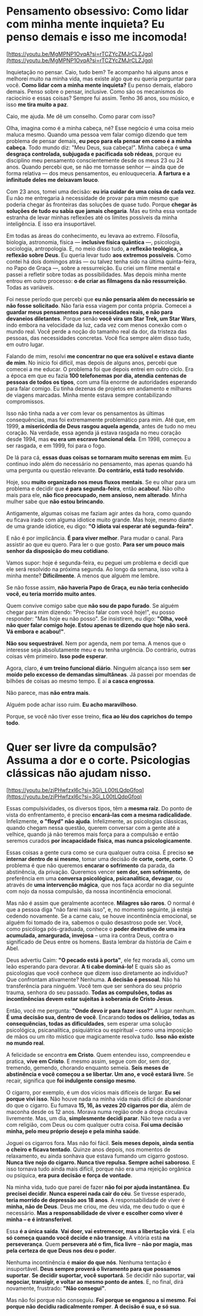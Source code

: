 **Pensamento obsessivo: Como lidar com minha mente inquieta? Eu penso demais e isso me incomoda!**
==================================================================================================

[https://youtu.be/MgMPNP1OvqA?si=rTCZYcZMJrCLZJgq](https://youtu.be/MgMPNP1OvqA?si=rTCZYcZMJrCLZJgq)

Inquietação no pensar. Caio, tudo bem? Te acompanho há alguns anos e melhorei muito na minha vida, mas existe algo que eu queria perguntar para você. **Como lidar com a minha mente inquieta?** Eu penso demais, elaboro demais. Penso sobre o pensar, inclusive. Como são os mecanismos do raciocínio e essas coisas? Sempre fui assim. Tenho 36 anos, sou músico, e isso **me tira muito a paz**.

Caio, me ajuda. Me dê um conselho. Como parar com isso?

Olha, imagina como é a minha cabeça, né? Esse negócio é uma coisa meio maluca mesmo. Quando uma pessoa vem falar comigo dizendo que tem problema de pensar demais, **eu peço para ela pensar em como é a minha cabeça**. Todo mundo diz: "Meu Deus, sua cabeça!". Minha cabeça é **uma desgraça controlada, subjugada e pacificada sob rédeas**, porque eu disciplino meu pensamento conscientemente desde os meus 23 ou 24 anos. Quando percebi que, se não me tornasse senhor — ainda que de forma relativa — dos meus pensamentos, eu enlouqueceria. **A fartura e a infinitude deles me deixavam louco**.

Com 23 anos, tomei uma decisão: **eu iria cuidar de uma coisa de cada vez**. Eu não me entregaria à necessidade de provar para mim mesmo que poderia chegar às fronteiras das soluções de quase tudo. Porque **chegar às soluções de tudo eu sabia que jamais chegaria**. Mas eu tinha essa vontade estranha de levar minhas reflexões até os limites possíveis da minha inteligência. E isso era insuportável.

Em todas as áreas do conhecimento, eu levava ao extremo. Filosofia, biologia, astronomia, física — **inclusive física quântica** —, psicologia, sociologia, antropologia. E, no meio disso tudo, **a reflexão teológica, a reflexão sobre Deus**. Eu queria levar tudo **aos extremos possíveis**. Como contei há dois domingos atrás — ou talvez tenha sido na última quinta-feira, no Papo de Graça —, sobre a ressurreição. Eu criei um filme mental e passei a refletir sobre todas as possibilidades. Mas depois minha mente entrou em outro processo: **o de criar as filmagens da não ressurreição**. Todas as variáveis.

Foi nesse período que percebi que **eu não pensaria além do necessário se não fosse solicitado**. Não faria essa viagem por conta própria. Comecei a **guardar meus pensamentos para necessidades reais, e não para devaneios diletantes**. Porque senão **você vira um Star Trek, um Star Wars**, indo embora na velocidade da luz, cada vez com menos conexão com o mundo real. Você perde a noção do tamanho real da dor, da tristeza das pessoas, das necessidades concretas. Você fica sempre além disso tudo, em outro lugar.

Falando de mim, resolvi **me concentrar no que era solúvel e estava diante de mim**. No início foi difícil, mas depois de alguns anos, percebi que comecei a me educar. O problema foi que depois entrei em outro ciclo. Era a época em que eu fazia **100 telefonemas por dia, atendia centenas de pessoas de todos os tipos**, com uma fila enorme de autoridades esperando para falar comigo. Eu tinha dezenas de projetos em andamento e milhares de viagens marcadas. Minha mente estava sempre contabilizando compromissos.

Isso não tinha nada a ver com levar os pensamentos às últimas consequências, mas foi extremamente problemático para mim. Até que, em 1999, **a misericórdia de Deus rasgou aquela agenda**, antes de tudo no meu coração. Na verdade, essa agenda já estava rasgada no meu coração desde 1994, mas **eu era um escravo funcional dela**. Em 1998, começou a ser rasgada, e em 1999, foi para o fogo.

De lá para cá, **essas duas coisas se tornaram muito serenas em mim**. Eu continuo indo além do necessário no pensamento, mas apenas quando há uma pergunta ou questão relevante. **Do contrário, está tudo resolvido**.

Hoje, sou **muito organizado nos meus fluxos mentais**. Se eu olhar para um problema e decidir que **é para segunda-feira**, então **acabou!**. Não olho mais para ele, **não fico preocupado, nem ansioso, nem alterado**. Minha mulher sabe que **não estou brincando**.

Antigamente, algumas coisas me faziam agir antes da hora, como quando eu ficava irado com alguma idiotice muito grande. Mas hoje, mesmo diante de uma grande idiotice, eu digo: **"O idiota vai esperar até segunda-feira"**.

E não é por implicância. **É para viver melhor**. Para mudar o canal. Para assistir ao que eu quero. Para ler o que gosto. **Para ser um pouco mais senhor da disposição do meu cotidiano**.

Vamos supor: hoje é segunda-feira, eu peguei um problema e decidi que ele será resolvido na próxima segunda. Ao longo da semana, isso volta à minha mente? **Dificilmente**. A menos que alguém me lembre.

Se não fosse assim, **não haveria Papo de Graça, eu não teria conhecido você, eu teria morrido muito antes**.

Quem convive comigo sabe que **não sou de papo furado**. Se alguém chegar para mim dizendo: "Preciso falar com você hoje!", eu posso responder: "Mas hoje eu não posso". Se insistirem, eu digo: **"Olha, você não quer falar comigo hoje. Estou apenas te dizendo que hoje não será. Vá embora e acabou!"**.

**Não sou sequestrável**. Nem por agenda, nem por tema. A menos que o interesse seja absolutamente meu e eu tenha urgência. Do contrário, outras coisas vêm primeiro. **Isso pode esperar**.

Agora, claro, **é um treino funcional diário**. Ninguém alcança isso sem **ser moído pelo excesso de demandas simultâneas**. Já passei por moendas de bilhões de coisas ao mesmo tempo. E aí **a casca engrossa**.

Não parece, mas **não entra mais**.

Alguém pode achar isso ruim. **Eu acho maravilhoso**.

Porque, se você não tiver esse treino, **fica ao léu dos caprichos do tempo todo**.

**Quer ser livre da compulsão? Assuma a dor e o corte. Psicologias clássicas não ajudam nisso.**
================================================================================================

[https://youtu.be/zjPHwfzxI6c?si=3Gi\_L00tLQdpGfoq](https://youtu.be/zjPHwfzxI6c?si=3Gi_L00tLQdpGfoq)

Essas compulsividades, os diversos tipos, têm a **mesma raiz**. Do ponto de vista do enfrentamento, é preciso **encará-las com a mesma radicalidade**. Infelizmente, **o "floyd" não ajuda**. Infelizmente, as psicologias clássicas, quando chegam nessa questão, querem conversar com a gente até a velhice, quando já não teremos mais força para a compulsão e então seremos curados **por incapacidade física, mas nunca psicologicamente**.

Essas coisas a gente cura como se cura qualquer outra coisa. É preciso **se internar dentro de si mesmo**, tomar uma decisão de **corte, corte, corte**. O problema é que não queremos **encarar o sofrimento** da parada, da abstinência, da privação. Queremos vencer **sem dor, sem sofrimento**, de preferência em uma **conversa psicológica, psicanalítica, devagar**, ou através de **uma intervenção mágica**, que nos faça acordar no dia seguinte com nojo da nossa compulsão, da nossa incontinência emocional.

Mas não é assim que geralmente acontece. **Milagres são raros**. O normal é que a pessoa diga "não farei mais isso", e, no momento seguinte, já esteja cedendo novamente. Se a carne caiu, se houve incontinência emocional, se alguém foi tomado de ira, sabemos o quão desastroso pode ser. Você, como psicóloga pós-graduada, conhece o **poder destrutivo de uma ira acumulada, amargurada, invejosa** – uma ira contra Deus, contra o significado de Deus entre os homens. Basta lembrar da história de Caim e Abel.

Deus advertiu Caim: **"O pecado está à porta"**, ele fez morada ali, como um leão esperando para devorar. **A ti cabe dominá-lo!** E quais são as psicologias que você conhece que dizem isso diretamente ao indivíduo? Que confrontam ativamente? Nenhuma. **A decisão é pessoal.** Não há transferência para ninguém. Você tem que ser senhora do seu próprio trauma, senhora do seu passado. **Todas as compulsões, todas as incontinências devem estar sujeitas à soberania de Cristo Jesus**.

Então, você me pergunta: **"Onde devo ir para fazer isso?"** A lugar nenhum. **É uma decisão sua, dentro de você**. Encarando **todos os delírios, todas as consequências, todas as dificuldades**, sem esperar uma solução psicológica, psicanalítica, psiquiátrica ou espiritual – como uma imposição de mãos ou um rito místico que magicamente resolva tudo. **Isso não existe no mundo real**.

A felicidade se encontra **em Cristo**. Quem entendeu isso, compreendeu e pratica, **vive em Cristo**. E mesmo assim, segue com dor, sem dor, tremendo, gemendo, chorando enquanto semeia. **Seis meses de abstinência e você começou a se libertar. Um ano, e você estará livre**. Se recair, significa que **foi indulgente consigo mesmo**.

O cigarro, por exemplo, é um dos vícios mais difíceis de largar. **Eu sei porque vivi isso**. Não houve nada na minha vida mais difícil de abandonar do que o cigarro. Eu fumava **15, 16, às vezes 20 cigarros por dia**, além de maconha desde os 12 anos. Morava numa região onde a droga circulava livremente. Mas, um dia, **simplesmente decidi parar**. Não teve nada a ver com religião, com Deus ou com qualquer outra coisa. **Foi uma decisão minha, pelo meu próprio desejo e pela minha saúde**.

Joguei os cigarros fora. Mas não foi fácil. **Seis meses depois, ainda sentia o cheiro e ficava tentado**. Quinze anos depois, nos momentos de relaxamento, eu ainda sonhava que estava fumando um cigarro gostoso. **Nunca tive nojo do cigarro. Nunca tive repulsa. Sempre achei saboroso**. E isso tornava tudo ainda mais difícil, porque não era uma rejeição orgânica ou psíquica, **era pura decisão e força de vontade**.

Na minha vida, tudo que parei de fazer **não foi por ajuda instantânea**. **Eu precisei decidir**. **Nunca esperei nada cair do céu**. Se tivesse esperado, **teria morrido de depressão aos 18 anos**. A responsabilidade de viver é **minha, não de Deus**. Deus me criou, me deu vida, me deu tudo o que é necessário. **Mas a responsabilidade de viver e escolher como viver é minha – e é intransferível**.

Essa **é a única saída**. **Vai doer, vai estremecer, mas a libertação virá**. E ela **só começa quando você decide e não transige**. A vitória está **na perseverança**. Quem **persevera até o fim, fica livre** – **não por magia, mas pela certeza de que Deus nos deu o poder**.

Nenhuma incontinência é **maior do que nós**. Nenhuma tentação é insuportável. **Deus sempre proverá o livramento para que possamos suportar**. **Se decidir suportar, você suportará**. Se decidir não suportar, **vai negociar, transigir, e voltar ao mesmo ponto de antes**. E, no final, dirá novamente, frustrado: **"Não consegui"**.

Mas não foi porque não conseguiu. **Foi porque se enganou a si mesmo**. **Foi porque não decidiu radicalmente romper**. **A decisão é sua, e só sua**.
